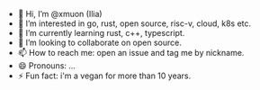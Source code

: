 - 👋 Hi, I’m @xmuon (Ilia)
- 👀 I’m interested in go, rust, open source, risc-v, cloud, k8s etc.
- 🌱 I’m currently learning rust, c++, typescript.
- 💞️ I’m looking to collaborate on open source.
- 📫 How to reach me: open an issue and tag me by nickname.
- 😄 Pronouns: ...
- ⚡ Fun fact: i'm a vegan for more than 10 years.

<!---
xbead/xbead is a ✨ special ✨ repository because its `README.md` (this file) appears on your GitHub profile.
You can click the Preview link to take a look at your changes.
--->
